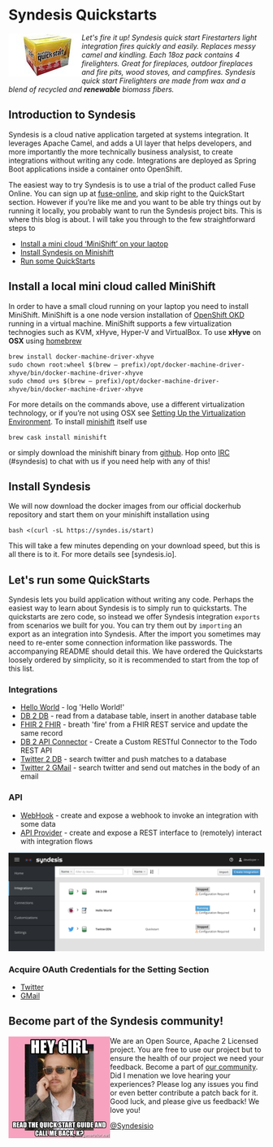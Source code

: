 # Syndesis Quickstarts

[<img align="left" width="144" height="86" src="img//quickstart.jpg">](https://www.amazon.com/Duraflame-04053-Quickstart-Firelighter/dp/B00ZPT1CXK/ref=pd_cp_201_1?pd_rd_w=DD0Yf&pf_rd_p=ef4dc990-a9ca-4945-ae0b-f8d549198ed6&pf_rd_r=JM4KNK74VS07V3EPVEVH&pd_rd_r=392846d9-fa18-11e8-9490-c1926e26e7de&pd_rd_wg=9BuJL&pd_rd_i=B00ZPT1CXK&psc=1&refRID=JM4KNK74VS07V3EPVEVH)
<i>Let's fire it up! Syndesis quick start Firestarters light integration fires quickly and easily. Replaces messy camel and kindling. Each 18oz pack contains 4 firelighters. Great for fireplaces, outdoor fireplaces and fire pits, wood stoves, and campfires. Syndesis quick start Firelighters are made from wax and a blend of recycled and **renewable** biomass fibers.</i>

## Introduction to Syndesis

Syndesis is a cloud native application targeted at systems integration. It leverages Apache Camel, and adds a UI layer that helps developers, and more importantly the more technically business analysist, to create integrations without writing any code. Integrations are deployed as Spring Boot applications inside a container onto OpenShift. 

The easiest way to try Syndesis is to use a trial of the product called Fuse Online. You can sign up at [fuse-online](https://www.redhat.com/en/technologies/jboss-middleware/fuse-online), and skip right to the QuickStart section.
However if you’re like me and you want to be able try things out by running it locally, you probably want to run the Syndesis project bits. This is where this blog is about. I will take you through to the few straightforward steps to
  * [Install a mini cloud ‘MiniShift’ on your laptop](README.md#install-a-local-mini-cloud-called-minishift)
  * [Install Syndesis on Minishift](README.md#install-syndesis)
  * [Run some QuickStarts](README.md#lets-run-some-quickstarts)

## Install a local mini cloud called MiniShift
In order to have a small cloud running on your laptop you need to install MiniShift. MiniShift is a one node version installation of [OpenShift OKD](https://docs.okd.io/latest/welcome/index.html) running in a virtual machine. MiniShift supports a few virtualization technogies such as KVM, xHyve, Hyper-V and VirtualBox. To use **xHyve** on **OSX** using [homebrew](https://brew.sh)
```
brew install docker-machine-driver-xhyve
sudo chown root:wheel $(brew — prefix)/opt/docker-machine-driver-xhyve/bin/docker-machine-driver-xhyve
sudo chmod u+s $(brew — prefix)/opt/docker-machine-driver-xhyve/bin/docker-machine-driver-xhyve
```
For more details on the commands above, use a different virtualization technology, or if you’re not using OSX see [Setting Up the Virtualization Environment](https://docs.okd.io/latest/minishift/getting-started/setting-up-virtualization-environment.html). To install [minishift](https://www.okd.io/minishift/) itself use
```
brew cask install minishift
```
or simply download the minishift binary from [github](https://github.com/minishift/minishift/releases). Hop onto [IRC](https://webchat.freenode.net) (#syndesis) to chat with us if you need help with any of this!

## Install Syndesis
We will now download the docker images from our official dockerhub repository and start them on your minishift installation using
```
bash <(curl -sL https://syndes.is/start)
```
This will take a few minutes depending on your download speed, but this is all there is to it. For more details see [syndesis.io].

## Let's run some QuickStarts

Syndesis lets you build application without writing any code. Perhaps the easiest way to learn about Syndesis is to simply run to quickstarts. The quickstarts are zero code, so instead we offer Syndesis integration `exports` from scenarios we built for you. You can try them out by `importing` an export as an integration into Syndesis. After the import you sometimes may need to re-enter some connection information like passwords. The accompanying README should detail this. We have ordered the Quickstarts loosely ordered by simplicity, so it is recommended to start from the top of this list. 

### Integrations
  * [Hello World](hello-world) - log 'Hello World!'
  * [DB 2 DB](db-2-db) - read from a database table, insert in another database table
  * [FHIR 2 FHIR](fhir) - breath 'fire' from a FHIR REST service and update the same record
  * [DB 2 API Connector](db-2-api-connector) - Create a Custom RESTful Connector to the Todo REST API
  * [Twitter 2 DB](twitter-2-db) - search twitter and push matches to a database
  * [Twitter 2 GMail](twitter-2-gmail) - search twitter and send out matches in the body of an email
  
### API
  * [WebHook](webhook-2-db) - create and expose a webhook to invoke an integration with some data
  * [API Provider](api-provider) - create and expose a REST interface to (remotely) interact with integration flows
  
  ![Integration Quickstarts](img/quickstarts.png)
  
### Acquire OAuth Credentials for the Setting Section
  * [Twitter](twitter-2-db/TwitterCredentials.md)
  * [GMail](twitter-2-gmail/GmailCredentials.md)
  
  
## Become part of the Syndesis community!
<img align="left" width="200" height="200" src="img//hey-girl-read-the-quick-start-guide-and-call-me-back-k.jpg">

We are an Open Source, Apache 2 Licensed project. You are free to use our project but to ensure the health of our project we need your feedback. Become a part of [our community](https://syndesis.io/community/). Did I menation we love hearing your experiences? Please log any issues you find or even better contribute a patch back for it. Good luck, and please give us feedback! We love you!

[@Syndesisio](https://twitter.com/syndesisio)

